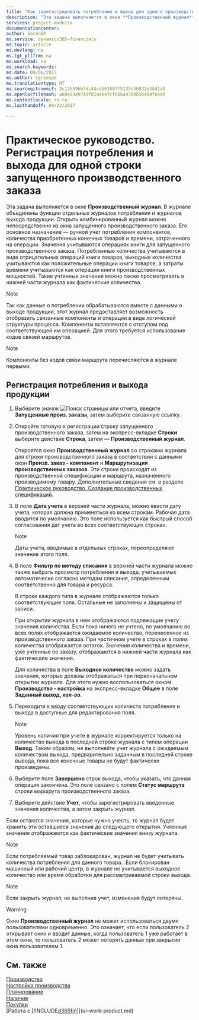 ```yaml
---
title: "Как зарегистрировать потребление и выход для одного производственного заказа | Документы Майкрософт"
description: "Эта задача выполняется в окне **Производственный журнал**. В журнале объединены функции отдельных журналов потребления и журналов выхода продукции. Открыть комбинированный журнал можно непосредственно из окна запущенного производственного заказа. Его основное назначение — ручной учет потребления компонентов, количества приобретенных конечных товаров и времени, затраченного на операции."
services: project-madeira
documentationcenter: 
author: SorenGP
ms.service: dynamics365-financials
ms.topic: article
ms.devlang: na
ms.tgt_pltfrm: na
ms.workload: na
ms.search.keywords: 
ms.date: 09/06/2017
ms.author: sgroespe
ms.translationtype: HT
ms.sourcegitcommit: 2c13559bb3dc44cdb61697f5135c5b931e34d2a8
ms.openlocfilehash: a60e63e9741f81aa6efcf8b6a4780b5b464fe440
ms.contentlocale: ru-ru
ms.lasthandoff: 09/22/2017

---
```

# <a name="how-to-register-consumption-and-output-for-one-released-production-order-line"></a>Практическое руководство. Регистрация потребления и выхода для одной строки запущенного производственного заказа
Эта задача выполняется в окне **Производственный журнал**. В журнале объединены функции отдельных журналов потребления и журналов выхода продукции. Открыть комбинированный журнал можно непосредственно из окна запущенного производственного заказа. Его основное назначение — ручной учет потребления компонентов, количества приобретенных конечных товаров и времени, затраченного на операции. Значения учитываются операциях книги для запущенного производственного заказа. Потребленные количества учитываются в виде отрицательных операций книги товаров, выходные количества учитываются как положительные операции книги товаров, а затраты времени учитываются как операции книги производственных мощностей. Такие учтенные значения можно также просматривать в нижней части журнала как фактические количества.  

> [!NOTE]  
>  Так как данные о потреблении обрабатываются вместе с данными о выходе продукции, этот журнал предоставляет возможность отобразить связанные компоненты и операции в виде логической структуры процесса. Компоненты вставляются с отступом под соответствующей им операцией. Для этого требуется использование кодов связей маршрутов.  

> [!NOTE]  
>  Компоненты без кодов связи маршрута перечисляются в журнале первыми.  

## <a name="to-register-consumption-and-output"></a>Регистрация потребления и выхода продукции  
1.  Выберите значок ![Поиск страницы или отчета](media/ui-search/search_small.png "Значок поиска страницы или отчета"), введите **Запущенные произ. заказы**, затем выберите связанную ссылку.  
2.  Откройте готовую к регистрации строку запущенного производственного заказа, затем на экспресс-вкладке **Строки** выберите действие **Строка**, затем — **Производственный журнал**.  

    Откроется окно **Производственный журнал** со строками журнала для строки производственного заказа в соответствии с данными окон **Произв. заказ - компонент** и **Маршрутизация производственных заказов**. Эти строки происходят из производственной спецификации и маршрута, назначенного производимому товару. Дополнительные сведения см. в разделе [Практическое руководство. Создание производственных спецификаций](production-how-to-create-routings.md).  

3.  В поле **Дата учета** в верхней части журнала, можно ввести дату учета, которая должна применяться ко всем строкам. Рабочая дата вводится по умолчанию. Это поле используется как быстрый способ согласования дат учета во всех соответствующих строках.  

    > [!NOTE]  
    >  Даты учета, вводимые в отдельных строках, переопределяют значение этого поля.  

4.  В поле **Фильтр по методу списания** в верхней части журнала можно также выбрать просмотр потребления и выхода, учитываемых автоматически согласно методам списания, определенным соответственно для товара и ресурса.  

    В строке каждого типа в журнале отображаются только соответствующие поля. Остальные не заполнены и защищены от записи.  

    При открытии журнала в нем отображаются подлежащие учету значения количества. Если пока ничего не учтено, по умолчанию во всех полях отображается ожидаемое количество, перенесенное из производственного заказа. При частичном учете в строках в полях количества отображается остаток. Значения количества и времени, уже учтенные по заказу, отображаются в нижней части журнала как фактические значения.  

    Для количества в поле **Выходное количество** можно задать значения, которые должны отображаться при первоначальном открытии журнала. Для этого нужно воспользоваться окном **Производство - настройка** на экспресс-вкладке **Общее** в поле **Заданный выход, кол-во**. 

5.  Переходите к вводу соответствующих количеств потребления и выхода в доступные для редактирования поля.  

    > [!NOTE]  
    >  Уровень наличия при учете в журнале корректируется только на количество выхода в последней строке журнала с типом операции **Выход**. Таким образом, не выполняйте учет журнала с ожидаемым количеством выхода, предварительно заданным в последней строке вывода, пока все конечные товары не будут фактически произведены.  

6.  Выберите поле **Завершено** строк выхода, чтобы указать, что данная операция закончена. Это поле связано с полем **Статус маршрута** строки маршрута производственного заказа.  
7.  Выберите действие **Учет**, чтобы зарегистрировать введенные значения количества, а затем закрыть журнал.  

Если остаются значения, которые нужно учесть, то журнал будет хранить эти оставшиеся значения до следующего открытия. Учтенные значения отображаются как фактические значения внизу журнала.  

> [!NOTE]  
>  Если потребляемый товар заблокирован, журнал не будет учитывать количества потребления для данного товара. .Если блокирован машинный или рабочий центр, в журнале не учитывается выходное количество или время обработки для рассматриваемой строки выхода.  

> [!NOTE]  
>  Если закрыть журнал, не выполнив учет, изменения будут потеряны.  

> [!WARNING]  
>  Окно **Производственный журнал** не может использоваться двумя пользователями одновременно. Это означает, что если пользователь 2 открывает окно и вводит данные, когда пользователь 1 уже работает в этом окне, то пользователь 2 может потерять данные при закрытии окна пользователем 1.  

## <a name="see-also"></a>См. также  
[Производство](production-manage-manufacturing.md)    
[Настройка производства](production-configure-production-processes.md)  
[Планирование](production-planning.md)      
[Наличие](inventory-manage-inventory.md)  
[Покупки](purchasing-manage-purchasing.md)  
[Работа с [!INCLUDE[d365fin](includes/d365fin_md.md)]](ui-work-product.md)

